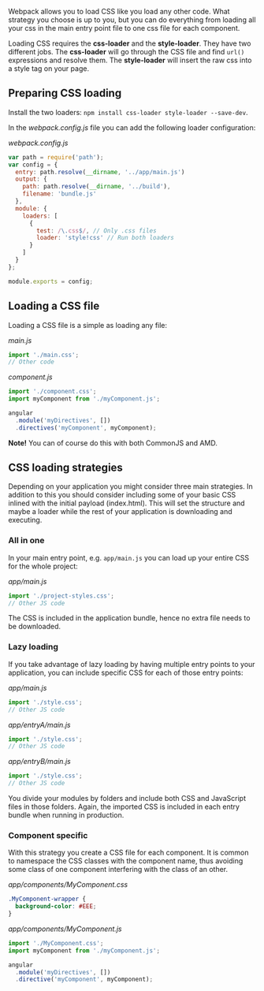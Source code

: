 Webpack allows you to load CSS like you load any other code. What strategy you choose is up to you, but you can do everything from loading all your css in the main entry point file to one css file for each component.

Loading CSS requires the **css-loader** and the **style-loader**. They have two different jobs. The **css-loader** will go through the CSS file and find `url()` expressions and resolve them. The **style-loader** will insert the raw css into a style tag on your page.

## Preparing CSS loading
Install the two loaders: `npm install css-loader style-loader --save-dev`.

In the *webpack.config.js* file you can add the following loader configuration:

*webpack.config.js*
```javascript
var path = require('path');
var config = {
  entry: path.resolve(__dirname, '../app/main.js')
  output: {
    path: path.resolve(__dirname, '../build'),
    filename: 'bundle.js'
  },
  module: {
    loaders: [
      {
        test: /\.css$/, // Only .css files
        loader: 'style!css' // Run both loaders
      }
    ]
  }
};

module.exports = config;
```

## Loading a CSS file
Loading a CSS file is a simple as loading any file:

*main.js*
```javascript
import './main.css';
// Other code
```

*component.js*
```javascript
import './component.css';
import myComponent from './myComponent.js';

angular
  .module('myDirectives', [])
  .directives('myComponent', myComponent);

```

**Note!** You can of course do this with both CommonJS and AMD.

## CSS loading strategies
Depending on your application you might consider three main strategies. In addition to this you should consider including some of your basic CSS inlined with the initial payload (index.html). This will set the structure and maybe a loader while the rest of your application is downloading and executing.

### All in one
In your main entry point, e.g. `app/main.js` you can load up your entire CSS for the whole project:

*app/main.js*
```javascript
import './project-styles.css';
// Other JS code
```

The CSS is included in the application bundle, hence no extra file needs to be downloaded.


### Lazy loading
If you take advantage of lazy loading by having multiple entry points to your application, you can include specific CSS for each of those entry points:

*app/main.js*
```javascript
import './style.css';
// Other JS code
```

*app/entryA/main.js*
```javascript
import './style.css';
// Other JS code
```

*app/entryB/main.js*
```javascript
import './style.css';
// Other JS code
```

You divide your modules by folders and include both CSS and JavaScript files in those folders. Again, the imported CSS is included in each entry bundle when running in production. 

### Component specific
With this strategy you create a CSS file for each component. It is common to namespace the CSS classes with the component name, thus avoiding some class of one component interfering with the class of an other.

*app/components/MyComponent.css*
```css
.MyComponent-wrapper {
  background-color: #EEE;
}
```

*app/components/MyComponent.js*
```js
import './MyComponent.css';
import myComponent from './myComponent.js';

angular
  .module('myDirectives', [])
  .directive('myComponent', myComponent);
```
